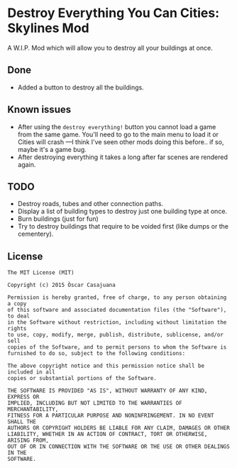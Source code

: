 Destroy Everything You Can Cities: Skylines Mod
===============================================

A W.I.P. Mod which will allow you to destroy all your buildings at once.

Done
----

- Added a button to destroy all the buildings.

Known issues
------------

- After using the `destroy everything!` button you cannot load a game from the
  same game. You'll need to go to the main menu to load it or Cities will crash
  —I think I've seen other mods doing this before.. if so, maybe it's a game bug.
- After destroying everything it takes a long after far scenes are rendered again.

TODO
----
- Destroy roads, tubes and other connection paths.
- Display a list of building types to destroy just one building type at once.
- Burn buildings (just for fun)
- Try to destroy buildings that require to be voided first (like dumps or the
  cementery).

License
-------

    The MIT License (MIT)

    Copyright (c) 2015 Òscar Casajuana

    Permission is hereby granted, free of charge, to any person obtaining a copy
    of this software and associated documentation files (the "Software"), to deal
    in the Software without restriction, including without limitation the rights
    to use, copy, modify, merge, publish, distribute, sublicense, and/or sell
    copies of the Software, and to permit persons to whom the Software is
    furnished to do so, subject to the following conditions:

    The above copyright notice and this permission notice shall be included in all
    copies or substantial portions of the Software.

    THE SOFTWARE IS PROVIDED "AS IS", WITHOUT WARRANTY OF ANY KIND, EXPRESS OR
    IMPLIED, INCLUDING BUT NOT LIMITED TO THE WARRANTIES OF MERCHANTABILITY,
    FITNESS FOR A PARTICULAR PURPOSE AND NONINFRINGEMENT. IN NO EVENT SHALL THE
    AUTHORS OR COPYRIGHT HOLDERS BE LIABLE FOR ANY CLAIM, DAMAGES OR OTHER
    LIABILITY, WHETHER IN AN ACTION OF CONTRACT, TORT OR OTHERWISE, ARISING FROM,
    OUT OF OR IN CONNECTION WITH THE SOFTWARE OR THE USE OR OTHER DEALINGS IN THE
    SOFTWARE.
